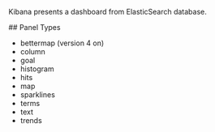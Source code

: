 Kibana presents a dashboard from ElasticSearch database.

<a id="PanelTypes">
## Panel Types</a>

  * bettermap (version 4 on)
  * column
  * goal
  * histogram
  * hits
  * map
  * sparklines
  * terms
  * text
  * trends
  
  
